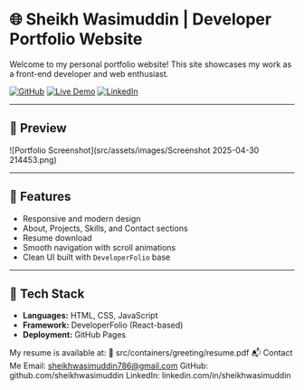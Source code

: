 # 🌐 Sheikh Wasimuddin | Developer Portfolio Website

Welcome to my personal portfolio website! This site showcases my work as a front-end developer and web enthusiast.

[![GitHub](https://img.shields.io/badge/GitHub-sheikhwasimuddin-181717?style=flat&logo=github)](https://github.com/sheikhwasimuddin)
[![Live Demo](https://img.shields.io/badge/Live-Demo-green?style=flat&logo=netlify)](https://sheikhwasimuddin.github.io/Website/)
[![LinkedIn](https://img.shields.io/badge/LinkedIn-sheikhwasimuddin-blue?style=flat&logo=linkedin)](https://www.linkedin.com/in/sheikhwasimuddin)

---

## 📸 Preview

![Portfolio Screenshot](src/assets/images/Screenshot 2025-04-30 214453.png)

---

## 🚀 Features

- Responsive and modern design
- About, Projects, Skills, and Contact sections
- Resume download
- Smooth navigation with scroll animations
- Clean UI built with `DeveloperFolio` base

---

## 🧰 Tech Stack

- **Languages:** HTML, CSS, JavaScript
- **Framework:** DeveloperFolio (React-based)
- **Deployment:** GitHub Pages


My resume is available at:
📁 src/containers/greeting/resume.pdf
📬 Contact Me
Email: sheikhwasimuddin786@gmail.com
GitHub: github.com/sheikhwasimuddin
LinkedIn: linkedin.com/in/sheikhwasimuddin

